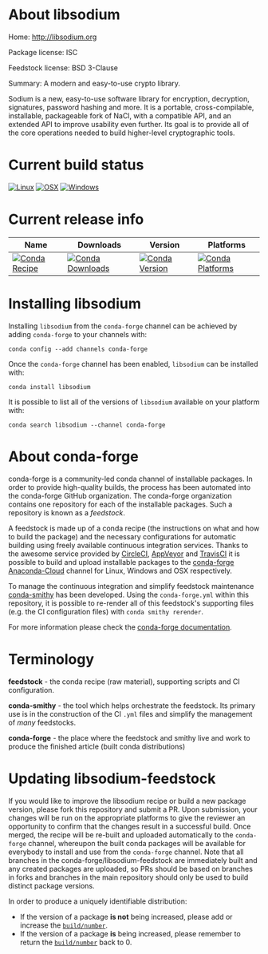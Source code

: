 About libsodium
===============

Home: http://libsodium.org

Package license: ISC

Feedstock license: BSD 3-Clause

Summary: A modern and easy-to-use crypto library.

Sodium is a new, easy-to-use software library for encryption, decryption,
signatures, password hashing and more. It is a portable, cross-compilable,
installable, packageable fork of NaCl, with a compatible API, and an
extended API to improve usability even further. Its goal is to provide all
of the core operations needed to build higher-level cryptographic tools.


Current build status
====================

[![Linux](https://img.shields.io/circleci/project/github/conda-forge/libsodium-feedstock/master.svg?label=Linux)](https://circleci.com/gh/conda-forge/libsodium-feedstock)
[![OSX](https://img.shields.io/travis/conda-forge/libsodium-feedstock/master.svg?label=macOS)](https://travis-ci.org/conda-forge/libsodium-feedstock)
[![Windows](https://img.shields.io/appveyor/ci/conda-forge/libsodium-feedstock/master.svg?label=Windows)](https://ci.appveyor.com/project/conda-forge/libsodium-feedstock/branch/master)

Current release info
====================

| Name | Downloads | Version | Platforms |
| --- | --- | --- | --- |
| [![Conda Recipe](https://img.shields.io/badge/recipe-libsodium-green.svg)](https://anaconda.org/conda-forge/libsodium) | [![Conda Downloads](https://img.shields.io/conda/dn/conda-forge/libsodium.svg)](https://anaconda.org/conda-forge/libsodium) | [![Conda Version](https://img.shields.io/conda/vn/conda-forge/libsodium.svg)](https://anaconda.org/conda-forge/libsodium) | [![Conda Platforms](https://img.shields.io/conda/pn/conda-forge/libsodium.svg)](https://anaconda.org/conda-forge/libsodium) |

Installing libsodium
====================

Installing `libsodium` from the `conda-forge` channel can be achieved by adding `conda-forge` to your channels with:

```
conda config --add channels conda-forge
```

Once the `conda-forge` channel has been enabled, `libsodium` can be installed with:

```
conda install libsodium
```

It is possible to list all of the versions of `libsodium` available on your platform with:

```
conda search libsodium --channel conda-forge
```


About conda-forge
=================

conda-forge is a community-led conda channel of installable packages.
In order to provide high-quality builds, the process has been automated into the
conda-forge GitHub organization. The conda-forge organization contains one repository
for each of the installable packages. Such a repository is known as a *feedstock*.

A feedstock is made up of a conda recipe (the instructions on what and how to build
the package) and the necessary configurations for automatic building using freely
available continuous integration services. Thanks to the awesome service provided by
[CircleCI](https://circleci.com/), [AppVeyor](https://www.appveyor.com/)
and [TravisCI](https://travis-ci.org/) it is possible to build and upload installable
packages to the [conda-forge](https://anaconda.org/conda-forge)
[Anaconda-Cloud](https://anaconda.org/) channel for Linux, Windows and OSX respectively.

To manage the continuous integration and simplify feedstock maintenance
[conda-smithy](https://github.com/conda-forge/conda-smithy) has been developed.
Using the ``conda-forge.yml`` within this repository, it is possible to re-render all of
this feedstock's supporting files (e.g. the CI configuration files) with ``conda smithy rerender``.

For more information please check the [conda-forge documentation](https://conda-forge.org/docs/).

Terminology
===========

**feedstock** - the conda recipe (raw material), supporting scripts and CI configuration.

**conda-smithy** - the tool which helps orchestrate the feedstock.
                   Its primary use is in the construction of the CI ``.yml`` files
                   and simplify the management of *many* feedstocks.

**conda-forge** - the place where the feedstock and smithy live and work to
                  produce the finished article (built conda distributions)


Updating libsodium-feedstock
============================

If you would like to improve the libsodium recipe or build a new
package version, please fork this repository and submit a PR. Upon submission,
your changes will be run on the appropriate platforms to give the reviewer an
opportunity to confirm that the changes result in a successful build. Once
merged, the recipe will be re-built and uploaded automatically to the
`conda-forge` channel, whereupon the built conda packages will be available for
everybody to install and use from the `conda-forge` channel.
Note that all branches in the conda-forge/libsodium-feedstock are
immediately built and any created packages are uploaded, so PRs should be based
on branches in forks and branches in the main repository should only be used to
build distinct package versions.

In order to produce a uniquely identifiable distribution:
 * If the version of a package **is not** being increased, please add or increase
   the [``build/number``](https://conda.io/docs/user-guide/tasks/build-packages/define-metadata.html#build-number-and-string).
 * If the version of a package **is** being increased, please remember to return
   the [``build/number``](https://conda.io/docs/user-guide/tasks/build-packages/define-metadata.html#build-number-and-string)
   back to 0.
